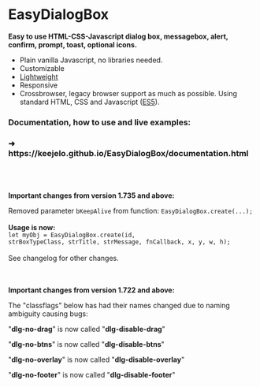 # EasyDialogBox
<b>Easy to use HTML-CSS-Javascript dialog box, messagebox, alert, confirm, prompt, toast, optional icons.</b>

- Plain vanilla Javascript, no libraries needed.
- Customizable
- <a href="https://github.com/keejelo/EasyDialogBox/tree/master/js" title="Minified versions, smaller sizes">Lightweight</a>
- Responsive
- Crossbrowser, legacy browser support as much as possible. Using standard HTML, CSS and Javascript (<a href="https://www.google.com/search?q=ecmascript+5" title="https://www.google.com/search?q=ecmascript+5">ES5</a>).

<h3>Documentation, how to use and live examples:</h3>
<h3>&#10140;&nbsp; https://keejelo.github.io/EasyDialogBox/documentation.html</h3>
<br /><br /><br />
<b>Important changes from version 1.735 and above:</b>

Removed parameter <code>bKeepAlive</code> from function: <code>EasyDialogBox.create(...);</code>
<br /><br />
<b>Usage is now:</b>
<br />
<code>let myObj = EasyDialogBox.create(id, strBoxTypeClass, strTitle, strMessage, fnCallback, x, y, w, h);</code>
<br />
<br />
See changelog for other changes.
<br />
<br />
<br />

<b>Important changes from version 1.722 and above:</b>

The "classflags" below has had their names changed due to naming ambiguity causing bugs:

"<b>dlg-no-drag</b>" is now called "<b>dlg-disable-drag</b>"

"<b>dlg-no-btns</b>" is now called "<b>dlg-disable-btns</b>"

"<b>dlg-no-overlay</b>" is now called "<b>dlg-disable-overlay</b>"

"<b>dlg-no-footer</b>" is now called "<b>dlg-disable-footer</b>"

